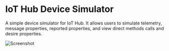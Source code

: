 # IoT Hub Device Simulator

A simple device simulator for IoT Hub. It allows users to simulate telemetry, message properties, reported properties, and view direct methods calls and desire properties.

![Screenshot](../images/screen.png)
